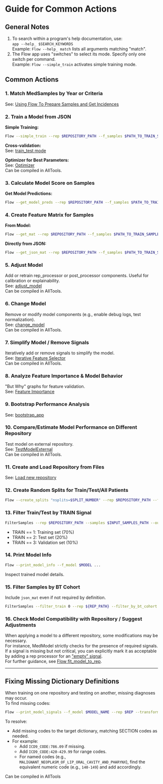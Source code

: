 # Guide for Common Actions

## General Notes
1. To search within a program's help documentation, use:  
   `app --help_ $SEARCH_KEYWORDS`  
   Example: `Flow --help_ match` lists all arguments matching "match".
2. The Flow app uses "switches" to select its mode. Specify only one switch per command.  
   Example: `Flow --simple_train` activates simple training mode.

## Common Actions

### 1. Match MedSamples by Year or Criteria
See: [Using Flow To Prepare Samples and Get Incidences](../Using%20the%20Flow%20App/Using%20Flow%20To%20Prepare%20Samples%20and%20Get%20Incidences.md)

### 2. Train a Model from JSON
**Simple Training:**  
```bash
Flow --simple_train --rep $REPOSITORY_PATH --f_samples $PATH_TO_TRAIN_SAMPLES --f_json $PATH_TO_JSON_WITH_MODEL_INSTRUCTIONS --f_model $PATH_TO_OUTPUT_TO_STORE_MODEL
```
**Cross-validation:**  
See: [train_test mode](../Using%20the%20Flow%20App/train_test%20mode.md)

**Optimizer for Best Parameters:**  
See: [Optimizer](../Optimizer.md)  
Can be compiled in AllTools.

### 3. Calculate Model Score on Samples
**Get Model Predictions:**  
```bash
Flow --get_model_preds --rep $REPOSITORY_PATH --f_samples $PATH_TO_TRAIN_SAMPLES --f_model $PATH_TO_TRAINED_MODEL_BINARY_FILE --f_preds $OUTPUT_PATH_TO_STORE_SAMPLES
```

### 4. Create Feature Matrix for Samples
**From Model:**  
```bash
Flow --get_mat --rep $REPOSITORY_PATH --f_samples $PATH_TO_TRAIN_SAMPLES --f_model $PATH_TO_TRAINED_MODEL_BINARY_FILE --f_matrix $OUTPUT_PATH_TO_STORE_MATRIX
```
**Directly from JSON:**  
```bash
Flow --get_json_mat --rep $REPOSITORY_PATH --f_samples $PATH_TO_TRAIN_SAMPLES --f_json $PATH_TO_JSON_WITH_MODEL_INSTRUCTIONS --f_matrix $OUTPUT_PATH_TO_STORE_MATRIX
```

### 5. Adjust Model
Add or retrain rep_processor or post_processor components. Useful for calibration or explainability.  
See: [adjust_model](../adjust_model.md)  
Can be compiled in AllTools.

### 6. Change Model
Remove or modify model components (e.g., enable debug logs, test normalization).  
See: [change_model](../change_model)  
Can be compiled in AllTools.

### 7. Simplify Model / Remove Signals
Iteratively add or remove signals to simplify the model.  
See: [Iterative Feature Selector](../Iterative%20Feature%20Selector.md)  
Can be compiled in AllTools.

### 8. Analyze Feature Importance & Model Behavior
"But Why" graphs for feature validation.  
See: [Feature Importance](../Using%20the%20Flow%20App/Feature%20Importance%20with%20shapley%20values%20analysis.md)

### 9. Bootstrap Performance Analysis
See: [bootstrap_app](../bootstrap_app)

### 10. Compare/Estimate Model Performance on Different Repository
Test model on external repository.  
See: [TestModelExternal](../TestModelExternal.md)  
Can be compiled in AllTools.

### 11. Create and Load Repository from Files
See: [Load new repository](../../Repositories/Load%20new%20repository.md)

### 12. Create Random Splits for Train/Test/All Patients
```bash
Flow --create_splits "nsplits=$SPLIT_NUMBER" --rep $REPOSITORY_PATH --f_split $OUTPUT_PATH
```

### 13. Filter Train/Test by TRAIN Signal
```bash
FilterSamples --rep $REPOSITORY_PATH --samples $INPUT_SAMPLES_PATH --output $OUTPUT_SAMPLES_PATH --filter_train $FILTER_TRAIN_VAL
```

- TRAIN == 1: Training set (70%)
- TRAIN == 2: Test set (20%)
- TRAIN == 3: Validation set (10%)

### 14. Print Model Info
```bash
Flow --print_model_info --f_model $MODEL ...
```
Inspect trained model details.

### 15. Filter Samples by BT Cohort
Include `json_mat` even if not required by definition.
```bash
FilterSamples --filter_train 0 --rep ${REP_PATH} --filter_by_bt_cohort "Time-Window:90,730;Age:50,80;Suspected:0,0;Ex_or_Current:1,1" --samples ${INPUT} --output ${OUTPUT} --json_mat ${JSON}
```

### 16. Check Model Compatibility with Repository / Suggest Adjustments

When applying a model to a different repository, some modifications may be necessary.  
For instance, MedModel strictly checks for the presence of required signals. If a signal is missing but not critical, you can explicitly mark it as acceptable by adding a rep processor for an ["empty" signal](../../Infrastructure%20C%20Library/01.Rep%20Processors%20Practical%20Guide/How%20to%20create%20an%20empty%20signal).  
For further guidance, see [Flow fit_model_to_rep](../Using%20the%20Flow%20App/Fit%20MedModel%20to%20Repository.md).

---

## Fixing Missing Dictionary Definitions

When training on one repository and testing on another, missing diagnoses may occur.  
To find missing codes:
```bash
Flow --print_model_signals --f_model $MODEL_NAME --rep $REP --transform_rep 1 --output_dict_path $PATH
```
To resolve:

- Add missing codes to the target dictionary, matching SECTION codes as needed.
- For example:
   - Add `ICD9_CODE:786.09` if missing.
   - Add `ICD9_CODE:420-429.99` for range codes.
   - For named codes (e.g., `MALIGNANT_NEOPLASM_OF_LIP_ORAL_CAVITY_AND_PHARYNX`), find the equivalent numeric code (e.g., `140-149`) and add accordingly.

Can be compiled in AllTools
